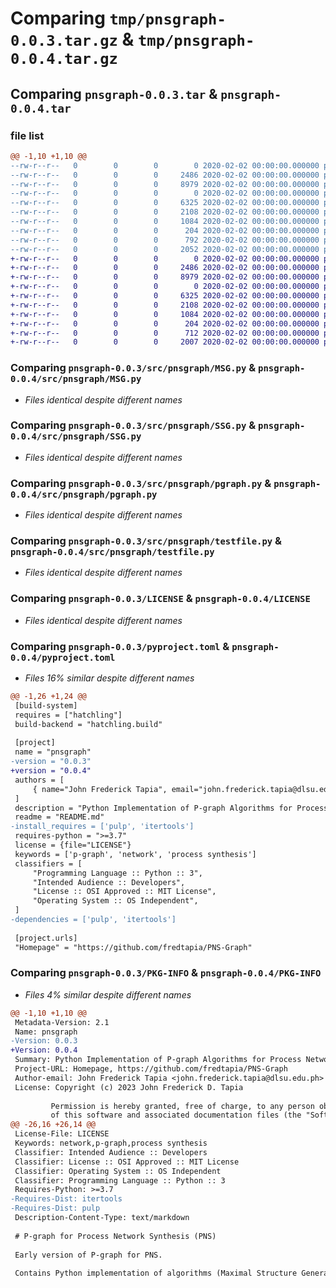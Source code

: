 # Comparing `tmp/pnsgraph-0.0.3.tar.gz` & `tmp/pnsgraph-0.0.4.tar.gz`

## Comparing `pnsgraph-0.0.3.tar` & `pnsgraph-0.0.4.tar`

### file list

```diff
@@ -1,10 +1,10 @@
--rw-r--r--   0        0        0        0 2020-02-02 00:00:00.000000 pnsgraph-0.0.3/setup.py
--rw-r--r--   0        0        0     2486 2020-02-02 00:00:00.000000 pnsgraph-0.0.3/src/pnsgraph/MSG.py
--rw-r--r--   0        0        0     8979 2020-02-02 00:00:00.000000 pnsgraph-0.0.3/src/pnsgraph/SSG.py
--rw-r--r--   0        0        0        0 2020-02-02 00:00:00.000000 pnsgraph-0.0.3/src/pnsgraph/__init__.py
--rw-r--r--   0        0        0     6325 2020-02-02 00:00:00.000000 pnsgraph-0.0.3/src/pnsgraph/pgraph.py
--rw-r--r--   0        0        0     2108 2020-02-02 00:00:00.000000 pnsgraph-0.0.3/src/pnsgraph/testfile.py
--rw-r--r--   0        0        0     1084 2020-02-02 00:00:00.000000 pnsgraph-0.0.3/LICENSE
--rw-r--r--   0        0        0      204 2020-02-02 00:00:00.000000 pnsgraph-0.0.3/README.md
--rw-r--r--   0        0        0      792 2020-02-02 00:00:00.000000 pnsgraph-0.0.3/pyproject.toml
--rw-r--r--   0        0        0     2052 2020-02-02 00:00:00.000000 pnsgraph-0.0.3/PKG-INFO
+-rw-r--r--   0        0        0        0 2020-02-02 00:00:00.000000 pnsgraph-0.0.4/setup.cfg
+-rw-r--r--   0        0        0     2486 2020-02-02 00:00:00.000000 pnsgraph-0.0.4/src/pnsgraph/MSG.py
+-rw-r--r--   0        0        0     8979 2020-02-02 00:00:00.000000 pnsgraph-0.0.4/src/pnsgraph/SSG.py
+-rw-r--r--   0        0        0        0 2020-02-02 00:00:00.000000 pnsgraph-0.0.4/src/pnsgraph/__init__.py
+-rw-r--r--   0        0        0     6325 2020-02-02 00:00:00.000000 pnsgraph-0.0.4/src/pnsgraph/pgraph.py
+-rw-r--r--   0        0        0     2108 2020-02-02 00:00:00.000000 pnsgraph-0.0.4/src/pnsgraph/testfile.py
+-rw-r--r--   0        0        0     1084 2020-02-02 00:00:00.000000 pnsgraph-0.0.4/LICENSE
+-rw-r--r--   0        0        0      204 2020-02-02 00:00:00.000000 pnsgraph-0.0.4/README.md
+-rw-r--r--   0        0        0      712 2020-02-02 00:00:00.000000 pnsgraph-0.0.4/pyproject.toml
+-rw-r--r--   0        0        0     2007 2020-02-02 00:00:00.000000 pnsgraph-0.0.4/PKG-INFO
```

### Comparing `pnsgraph-0.0.3/src/pnsgraph/MSG.py` & `pnsgraph-0.0.4/src/pnsgraph/MSG.py`

 * *Files identical despite different names*

### Comparing `pnsgraph-0.0.3/src/pnsgraph/SSG.py` & `pnsgraph-0.0.4/src/pnsgraph/SSG.py`

 * *Files identical despite different names*

### Comparing `pnsgraph-0.0.3/src/pnsgraph/pgraph.py` & `pnsgraph-0.0.4/src/pnsgraph/pgraph.py`

 * *Files identical despite different names*

### Comparing `pnsgraph-0.0.3/src/pnsgraph/testfile.py` & `pnsgraph-0.0.4/src/pnsgraph/testfile.py`

 * *Files identical despite different names*

### Comparing `pnsgraph-0.0.3/LICENSE` & `pnsgraph-0.0.4/LICENSE`

 * *Files identical despite different names*

### Comparing `pnsgraph-0.0.3/pyproject.toml` & `pnsgraph-0.0.4/pyproject.toml`

 * *Files 16% similar despite different names*

```diff
@@ -1,26 +1,24 @@
 [build-system]
 requires = ["hatchling"]
 build-backend = "hatchling.build"
 
 [project]
 name = "pnsgraph"
-version = "0.0.3"
+version = "0.0.4"
 authors = [
     { name="John Frederick Tapia", email="john.frederick.tapia@dlsu.edu.ph"},
 ]
 description = "Python Implementation of P-graph Algorithms for Process Network Synthesis"
 readme = "README.md"
-install_requires = ['pulp', 'itertools']
 requires-python = ">=3.7"
 license = {file="LICENSE"}
 keywords = ['p-graph', 'network', 'process synthesis']
 classifiers = [
     "Programming Language :: Python :: 3",
     "Intended Audience :: Developers",
     "License :: OSI Approved :: MIT License",
     "Operating System :: OS Independent",
 ]
-dependencies = ['pulp', 'itertools']
 
 [project.urls]
 "Homepage" = "https://github.com/fredtapia/PNS-Graph"
```

### Comparing `pnsgraph-0.0.3/PKG-INFO` & `pnsgraph-0.0.4/PKG-INFO`

 * *Files 4% similar despite different names*

```diff
@@ -1,10 +1,10 @@
 Metadata-Version: 2.1
 Name: pnsgraph
-Version: 0.0.3
+Version: 0.0.4
 Summary: Python Implementation of P-graph Algorithms for Process Network Synthesis
 Project-URL: Homepage, https://github.com/fredtapia/PNS-Graph
 Author-email: John Frederick Tapia <john.frederick.tapia@dlsu.edu.ph>
 License: Copyright (c) 2023 John Frederick D. Tapia
         
         Permission is hereby granted, free of charge, to any person obtaining a copy
         of this software and associated documentation files (the "Software"), to deal
@@ -26,16 +26,14 @@
 License-File: LICENSE
 Keywords: network,p-graph,process synthesis
 Classifier: Intended Audience :: Developers
 Classifier: License :: OSI Approved :: MIT License
 Classifier: Operating System :: OS Independent
 Classifier: Programming Language :: Python :: 3
 Requires-Python: >=3.7
-Requires-Dist: itertools
-Requires-Dist: pulp
 Description-Content-Type: text/markdown
 
 # P-graph for Process Network Synthesis (PNS)
 
 Early version of P-graph for PNS. 
 
 Contains Python implementation of algorithms (Maximal Structure Generation, Solution Structure Generation) in P-graph
```

